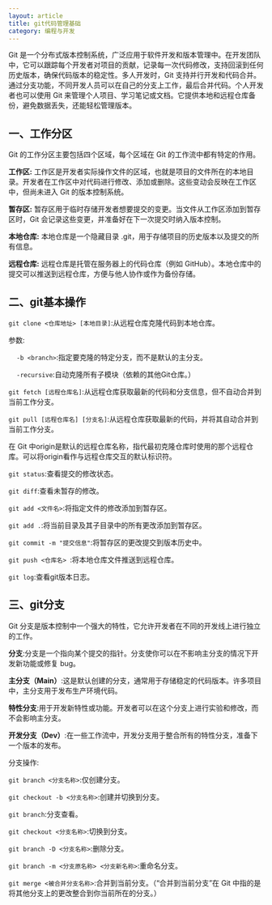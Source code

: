 ```yaml
---
layout: article
title: git代码管理基础
category: 编程与开发
---
```

Git 是一个分布式版本控制系统，广泛应用于软件开发和版本管理中。在开发团队中，它可以跟踪每个开发者对项目的贡献，记录每一次代码修改，支持回滚到任何历史版本，确保代码版本的稳定性。多人开发时，Git 支持并行开发和代码合并。通过分支功能，不同开发人员可以在自己的分支上工作，最后合并代码。个人开发者也可以使用 Git 来管理个人项目、学习笔记或文档。它提供本地和远程仓库备份，避免数据丢失，还能轻松管理版本。
## 一、工作分区
Git 的工作分区主要包括四个区域，每个区域在 Git 的工作流中都有特定的作用。

**工作区:**
工作区是开发者实际操作文件的区域，也就是项目的文件所在的本地目录。开发者在工作区中对代码进行修改、添加或删除。这些变动会反映在工作区中，但尚未进入 Git 的版本控制系统。

**暂存区:**
暂存区用于临时存储开发者想要提交的变更。当文件从工作区添加到暂存区时，Git 会记录这些变更，并准备好在下一次提交时纳入版本控制。

**本地仓库:**
本地仓库是一个隐藏目录 .git，用于存储项目的历史版本以及提交的所有信息。

**远程仓库:**
远程仓库是托管在服务器上的代码仓库（例如 GitHub）。本地仓库中的提交可以推送到远程仓库，方便与他人协作或作为备份存储。

## 二、git基本操作
`git clone <仓库地址> [本地目录]`:从远程仓库克隆代码到本地仓库。

参数:

&nbsp;&nbsp;&nbsp;&nbsp;`-b <branch>`:指定要克隆的特定分支，而不是默认的主分支。

&nbsp;&nbsp;&nbsp;&nbsp;`-recursive`:自动克隆所有子模块（依赖的其他Git仓库。）

`git fetch [远程仓库名]`:从远程仓库获取最新的代码和分支信息，但不自动合并到当前工作分支。

`git pull [远程仓库名] [分支名]`:从远程仓库获取最新的代码，并将其自动合并到当前工作分支。

在 Git 中origin是默认的远程仓库名称，指代最初克隆仓库时使用的那个远程仓库。可以将origin看作与远程仓库交互的默认标识符。

`git status`:查看提交的修改状态。

`git diff`:查看未暂存的修改。

`git add <文件名>`:将指定文件的修改添加到暂存区。

`git add .`:将当前目录及其子目录中的所有更改添加到暂存区。

`git commit -m "提交信息"`:将暂存区的更改提交到版本历史中。

`git push <仓库名> `:将本地仓库文件推送到远程仓库。

`git log`:查看git版本日志。

## 三、git分支
Git 分支是版本控制中一个强大的特性，它允许开发者在不同的开发线上进行独立的工作。

**分支**:分支是一个指向某个提交的指针。分支使你可以在不影响主分支的情况下开发新功能或修复 bug。

**主分支（Main）**:这是默认创建的分支，通常用于存储稳定的代码版本。许多项目中，主分支用于发布生产环境代码。

**特性分支**:用于开发新特性或功能。开发者可以在这个分支上进行实验和修改，而不会影响主分支。

**开发分支（Dev）**:在一些工作流中，开发分支用于整合所有的特性分支，准备下一个版本的发布。

分支操作:

`git branch <分支名称>`:仅创建分支。

`git checkout -b <分支名称>`:创建并切换到分支。

`git branch`:分支查看。

`git checkout <分支名称>`:切换到分支。

`git branch -D <分支名称>`:删除分支。

`git branch -m <分支原名称> <分支新名称>`:重命名分支。

`git merge <被合并分支名称>`:合并到当前分支。（“合并到当前分支”在 Git 中指的是将其他分支上的更改整合到你当前所在的分支。）
